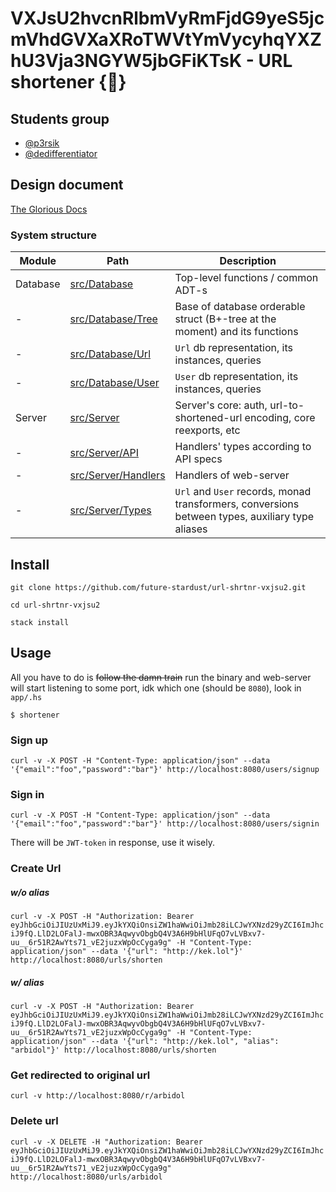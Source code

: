 # VXJsU2hvcnRlbmVyRmFjdG9yeS5jcmVhdGVXaXRoTWVtYmVycyhqYXZhU3Vja3NGYW5jbGFiKTsK - URL shortener {🧪}


## Students group

- [@p3rsik](https://github.com/p3rsik)
- [@dedifferentiator](https://github.com/dedifferentiator)

## Design document
          
[The Glorious Docs](docs)

### System structure
 | Module   | Path                                       | Description
 | -        | -                                          | -
 | Database | [src/Database](src/Database)               | Top-level functions / common ADT-s
 | -        | [src/Database/Tree](src/Database/Tree)     | Base of database orderable struct (B+-tree at the moment) and its functions
 | -        | [src/Database/Url](src/Database/Url)       | `Url` db representation, its instances, queries
 | -        | [src/Database/User](src/Database/User)     | `User` db representation, its instances, queries
 | Server   | [src/Server](src/Server)                   | Server's core: auth, url-to-shortened-url encoding, core reexports, etc
 | -        | [src/Server/API](src/Server/API)           | Handlers' types according to API specs
 | -        | [src/Server/Handlers](src/Server/Handlers) | Handlers of web-server
 | -        | [src/Server/Types](src/Server/Types)       | `Url` and `User` records, monad transformers, conversions between types, auxiliary type aliases
 


## Install
`git clone https://github.com/future-stardust/url-shrtnr-vxjsu2.git`

`cd url-shrtnr-vxjsu2`

`stack install`

## Usage
All you have to do is ~~follow the damn train~~ run the binary and web-server will start listening to some port, idk which one (should be `8080`), look in `app/.hs`

`$ shortener`

### Sign up
`curl -v -X POST -H "Content-Type: application/json" --data '{"email":"foo","password":"bar"}' http://localhost:8080/users/signup`
### Sign in
`curl -v -X POST -H "Content-Type: application/json" --data '{"email":"foo","password":"bar"}' http://localhost:8080/users/signin`

There will be `JWT-token` in response, use it wisely.
### Create Url
##### w/o alias
`curl -v -X POST -H "Authorization: Bearer eyJhbGciOiJIUzUxMiJ9.eyJkYXQiOnsiZW1haWwiOiJmb28iLCJwYXNzd29yZCI6ImJhciJ9fQ.LlD2LOFalJ-mwxOBR3AqwyvObgbQ4V3A6H9bHlUFqO7vLVBxv7-uu__6r51R2AwYts71_vE2juzxWpOcCyga9g" -H "Content-Type: application/json" --data '{"url": "http://kek.lol"}' http://localhost:8080/urls/shorten`
##### w/ alias
`curl -v -X POST -H "Authorization: Bearer eyJhbGciOiJIUzUxMiJ9.eyJkYXQiOnsiZW1haWwiOiJmb28iLCJwYXNzd29yZCI6ImJhciJ9fQ.LlD2LOFalJ-mwxOBR3AqwyvObgbQ4V3A6H9bHlUFqO7vLVBxv7-uu__6r51R2AwYts71_vE2juzxWpOcCyga9g" -H "Content-Type: application/json" --data '{"url": "http://kek.lol", "alias": "arbidol"}' http://localhost:8080/urls/shorten`
### Get redirected to original url
`curl -v http://localhost:8080/r/arbidol`
### Delete url
`curl -v -X DELETE -H "Authorization: Bearer eyJhbGciOiJIUzUxMiJ9.eyJkYXQiOnsiZW1haWwiOiJmb28iLCJwYXNzd29yZCI6ImJhciJ9fQ.LlD2LOFalJ-mwxOBR3AqwyvObgbQ4V3A6H9bHlUFqO7vLVBxv7-uu__6r51R2AwYts71_vE2juzxWpOcCyga9g" http://localhost:8080/urls/arbidol`
